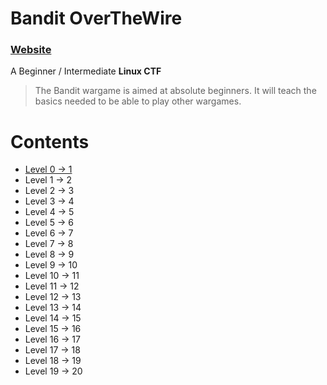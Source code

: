 # Bandit OverTheWire

### [Website](https://overthewire.org/wargames/bandit/)

A Beginner / Intermediate **Linux CTF**

> The Bandit wargame is aimed at absolute beginners. It will teach the basics needed to be able to play other wargames.

Contents
======
* [Level 0 -> 1](https://github.com/poodle/CTFs/tree/master/Bandit%20OverTheWire/Levels%201-10/Level%200-1)
* Level 1 -> 2
* Level 2 -> 3
* Level 3 -> 4
* Level 4 -> 5
* Level 5 -> 6
* Level 6 -> 7
* Level 7 -> 8
* Level 8 -> 9
* Level 9 -> 10
* Level 10 -> 11
* Level 11 -> 12
* Level 12 -> 13
* Level 13 -> 14
* Level 14 -> 15
* Level 15 -> 16
* Level 16 -> 17
* Level 17 -> 18
* Level 18 -> 19
* Level 19 -> 20
